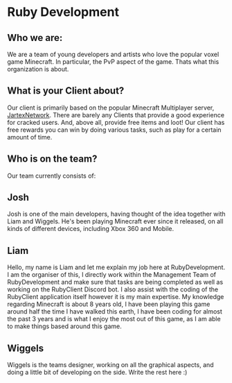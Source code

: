 # Ruby Development


## Who we are:

We are a team of young developers and artists who love the popular voxel game Minecraft.
In particular, the PvP aspect of the game. Thats what this organization is about.


## What is your Client about?
Our client is primarily based on the popular Minecraft Multiplayer server, [JartexNetwork](https://jartexnetwork.com).
There are barely any Clients that provide a good experience for cracked users. And, above all, provide free items and loot!
Our client has free rewards you can win by doing various tasks, such as play for a certain amount of time.

## Who is on the team?

Our team currently consists of:

## Josh
Josh is one of the main developers, having thought of the idea together with Liam and Wiggels.
He's been playing Minecraft ever since it released, on all kinds of different devices, including Xbox 360 and Mobile.

## Liam
Hello, my name is Liam and let me explain my job here at RubyDevelopment. I am the organiser of this, I directly work within the Management Team of RubyDevelopment and make sure that tasks are being completed as well as working on the RubyClient Discord bot. I also assist with the coding of the RubyClient application itself however it is my main expertise. 
My knowledge regarding Minecraft is about 8 years old, I have been playing this game around half the time I have walked this earth, I have been coding for almost the past 3 years and is what I enjoy the most out of this game, as I am able to make things based around this game.

## Wiggels
Wiggels is the teams designer, working on all the graphical aspects, and doing a little bit of developing on the side.
Write the rest here :)
